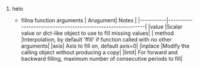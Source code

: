1. helo

    * fillna function arguments
    |    Arugument|                             Notes                           |
    |-----------|-------------------------------------------------------------|
    |value |Scalar value or dict-like object to use to fill missing values|
    | method |Interpolation, by default 'ffill' if function called with no other arguments|
    |axis| Axis to fill on, default axis=0|
    |inplace |Modify the calling object without producing a copy|
    |limit| For forward and backward filling, maximum number of consecutive periods to fill|
